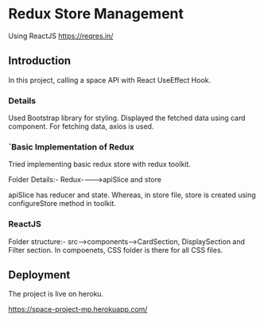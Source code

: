 # Redux Store Management

Using ReactJS
https://reqres.in/

## Introduction

In this project, calling a space API with React UseEffect Hook.

### Details

Used Bootstrap library for styling.
Displayed the fetched data using card component.
For fetching data, axios is used.

### `Basic Implementation of Redux

Tried implementing basic redux store with redux toolkit.

Folder Details:-
Redux---->apiSlice and store

apiSlice has reducer and state.
Whereas, in store file, store is created using configureStore method in toolkit.

### ReactJS

Folder structure:-
src-->components-->CardSection, DisplaySection and Filter section.
In compoenets, CSS folder is there for all CSS files.

## Deployment

The project is live on heroku.

https://space-project-mp.herokuapp.com/
